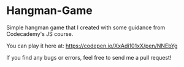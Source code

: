 # Hangman-Game
Simple hangman game that I created with some guidance from Codecademy's JS course.

You can play it here at: https://codepen.io/XxAdi101xX/pen/NNEbYg

If you find any bugs or errors, feel free to send me a pull request!
